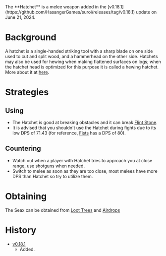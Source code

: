 <Stub/>
The **Hatchet** is a melee weapon added in the [v0.18.1](https://github.com/HasangerGames/suroi/releases/tag/v0.18.1) update on June 21, 2024.

# Background

A hatchet is a single-handed striking tool with a sharp blade on one side used to cut and split wood, and a hammerhead on the other side. Hatchets may also be used for hewing when making flattened surfaces on logs; when the hatchet head is optimized for this purpose it is called a hewing hatchet. More about it at [here](https://en.wikipedia.org/wiki/Hatchet).

# Strategies

## Using

- The Hatchet is good at breaking obstacles and it can break [Flint Stone](https://wiki.suroi.io/obstacles/flint_stone).
- It is advised that you shouldn't use the Hatchet during fights due to its low DPS of 71.43 (for reference, [Fists](https://wiki.suroi.io/weapons/melee/fists) has a DPS of 80).

## Countering

- Watch out when a player with Hatchet tries to approach you at close range, use shotguns when needed.
- Switch to melee as soon as they are too close, most melees have more DPS than Hatchet so try to utilize them.
  
# Obtaining

The Seax can be obtained from [Loot Trees](https://wiki.suroi.io/obstacles/loot_tree) and [Airdrops](https://wiki.suroi.io/obstacles/airdrops)

# History

- [v0.18.1](https://github.com/HasangerGames/suroi/releases/tag/v0.18.1)
  - Added.

